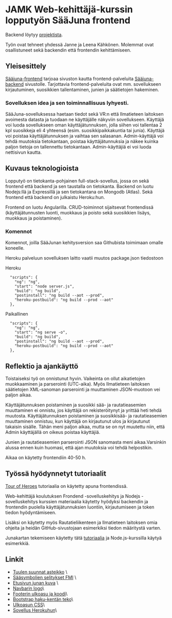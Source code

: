 # JAMK Web-kehittäjä-kurssin lopputyön SääJuna frontend

Backend löytyy [projektista](https://github.com/jmkahko/saajuna-backend).

Työn ovat tehneet yhdessä Janne ja Leena Kähkönen. Molemmat ovat osallistuneet sekä backendin että frontendin kehittämiseen.

## Yleisesittely

[Sääjuna-frontend](https://saajuna-frontend.herokuapp.com/) tarjoaa sivuston kautta frontend-palveluita [Sääjuna-backend](https://saajuna-backend.herokuapp.com/) sivustolle.
Tarjottavia frontend-palveluita ovat mm. sovellukseen kirjautuminen, suosikkien tallentaminen, junien ja säätietojen hakeminen.

### Sovelluksen idea ja sen toiminnallisuus lyhyesti.

SääJuna-sovelluksessa haetaan tiedot sekä VR:n että Ilmatieteen laitoksen avoimesta datasta ja tuodaan ne käyttäjälle näkyviin sovellukseen. Käyttäjä voi luoda sovellukseen oman käyttäjätunnuksen, jolla siihen voi tallentaa 2 kpl suosikkeja eli 4 yhteensä (esim. suosikkipaikkakuntia tai junia). Käyttäjä voi poistaa käyttäjätunnuksen ja vaihtaa sen salasanan. Admin-käyttäjä voi tehdä muutoksia tietokantaan, poistaa käyttäjätunnuksia ja näkee kuinka paljon tietoja on tallennettu tietokantaan. Admin-käyttäjiä ei voi luoda nettisivun kautta.

## Kuvaus teknologioista

Lopputyö on tietokanta-pohjainen full-stack-sovellus, jossa on sekä frontend että backend ja sen taustalla on tietokanta.
Backend on luotu Nodejs:llä ja Expressillä ja sen tietokantana on Mongodb (Atlas). Sekä frontend että backend on julkaistu Heroku:hun.

Frontend on luotu Angularilla. CRUD-toiminnot sijaitsevat frontendissä (käyttäjätunnusten luonti, muokkaus ja poisto sekä suosikkien lisäys, muokkaus ja poistaminen).

### Komennot

Komennot, joilla SääJunan kehitysversion saa Githubista toimimaan omalle koneelle.

Heroku palveluun sovelluksen laitto vaatii muutos package.json tiedostoon


Heroku
```
  "scripts": {
    "ng": "ng",
    "start": "node server.js",
    "build": "ng build",
    "postinstall": "ng build --aot --prod",
    "heroku-postbuild": "ng build --prod --aot"
  },
```
Paikallinen
```
  "scripts": {
    "ng": "ng",
    "start": "ng serve -o",
    "build": "ng build",
    "postinstall": "ng build --aot --prod",
    "heroku-postbuild": "ng build --prod --aot"
  },
```


## Reflektio ja ajankäyttö

Toistaiseksi työ on onnistunut hyvin. Vaikeinta on ollut aikatietojen muokkaaminen ja parserointi (UTC-aika). Myös Ilmatieteen laitoksen säätietojen XML-sanoman parserointi ja muuttaminen JSON-muotoon vei paljon aikaa.

Käyttäjätunnuksen poistaminen ja suosikki sää- ja rautatieasemien muuttaminen ei onnistu, jos käyttäjä on rekisteröitynyt ja yrittää heti tehdä muutosta. Käyttäjätunnuksen poistaminen ja suosikkisää- ja rautatieasemien muuttaminen onnistuu, kun käyttäjä on kirjautunut ulos ja kirjautunut takaisin sisälle. Tähän meni paljon aikaa, mutta se on nyt muutettu niin, että Admin käyttäjällä on oikeus poistaa käyttäjiä.

Junien ja rautatieasemien parserointi JSON sanomasta meni aikaa.Varsinkin alussa ennen kuin huomasi, että ajan muutoksia voi tehdä helpostikin.

Aikaa on käytetty frontendiin 40-50 h.

## Työssä hyödynnetyt tutoriaalit

[Tour of Heroes](https://angular.io/tutorial) tutoriaalia on käytetty apuna frontendissä.

Web-kehittäjä koulutuksen Frondend -sovelluskehitys ja Nodejs -sovelluskehitys kurssien materiaalia käytetty hyödyksi backendin ja frontendin puolella käyttäjätunnuksien luontiin, kirjautumiseen ja token tiedon hyödyntämiseen.

Lisäksi on käytetty myös Rautatieliikenteen ja Ilmatieteen laitoksen omia ohjeita ja heidän GitHub-sivustojaan esimerkiksi tiedon määritystä varten.

Junakartan tekemiseen käytetty tätä [tutoriaalia](https://www.digitalocean.com/community/tutorials/angular-angular-and-leaflet) ja Node.js-kurssilla käytyä esimerkkiä.

## Linkit

- [Tuulen suunnat asteikko](http://snowfence.umn.edu/Components/winddirectionanddegrees.htm) \
- [Sääsymbolien selitykset FMI](https://www.ilmatieteenlaitos.fi/latauspalvelun-pikaohje) \
- [Etusivun junan kuva](https://pixabay.com/fi/photos/junan-hylky-katastrofi-myrsky-3719422/) \
- [Navbarin logo](https://www.freelogodesign.org)\
- [Footerin ulkoasu ja koodi](https://epicbootstrap.com/snippets/footer-dark)\
- [Bootstrap haku-kentän teko](https://ng-bootstrap.github.io/#/components/typeahead/examples)\
- [Ulkoasun CSS](https://bbbootstrap.com/snippets/bootstrap-weather-widget-card-temperature-44293170)\
- [Sovellus Herokuhun](https://www.youtube.com/watch?v=HWBSSC7Vbg0)\

